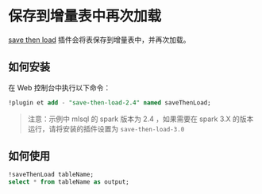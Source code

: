 # 保存到增量表中再次加载

[save then load](https://github.com/byzer-org/kolo-extension/tree/master/save-then-load)  插件会将表保存到增量表中，并再次加载。

## 如何安装

在 Web 控制台中执行以下命令：

```sql
!plugin et add - "save-then-load-2.4" named saveThenLoad;
```

> 注意：示例中 mlsql 的 spark 版本为 2.4 ，如果需要在 spark 3.X 的版本运行，请将安装的插件设置为 `save-then-load-3.0`


## 如何使用

```sql
!saveThenLoad tableName;
select * from tableName as output;
```